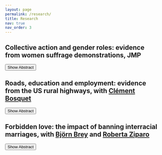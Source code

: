 ```yaml
---
layout: page
permalink: /research/
title: Research
nav: true
nav_order: 3
---
```

## Collective action and gender roles: evidence from women suffrage demonstrations, JMP

<button onclick="toggleAbstract('abstract1')">Show Abstract</button>
<div id="abstract1" style="display: none;">
    <p>Abstract: Can collective action drive transformations in social roles and attitudes? ...</p>
</div>

## Roads, education and employment: evidence from the US rural highways, with [Clément Bosquet](https://sites.google.com/site/clementbosquet/)

<button onclick="toggleAbstract('abstract2')">Show Abstract</button>
<div id="abstract2" style="display: none;">
    <p>Abstract: We study education and employment responses of teenagers to changes in local economic opportunities... </p>
</div>

## Forbidden love: the impact of banning interracial marriages, with [Björn Brey](https://sites.google.com/view/bjoernbrey/home) and [Roberta Ziparo](https://sites.google.com/site/rziparo/)

<button onclick="toggleAbstract('abstract3')">Show Abstract</button>
<div id="abstract3" style="display: none;">
    <p>Abstract: The majority of US states enacted miscegenation laws (racial mixing) at varying points... </p>
</div>

<script>
function toggleAbstract(abstractId) {
    var abstract = document.getElementById(abstractId);
    if (abstract.style.display === "none") {
        abstract.style.display = "block";
        abstract.previousElementSibling.textContent = "Hide Abstract";
    } else {
        abstract.style.display = "none";
        abstract.previousElementSibling.textContent = "Show Abstract";
    }
}
</script>
